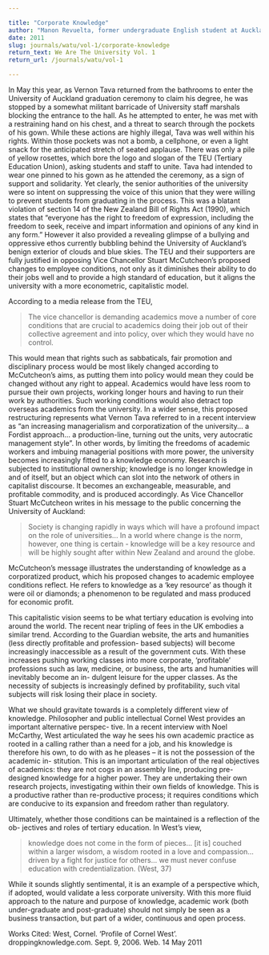 ```yaml
---

title: "Corporate Knowledge"
author: "Manon Revuelta, former undergraduate English student at Auckland University"
date: 2011
slug: journals/watu/vol-1/corporate-knowledge
return_text: We Are The University Vol. 1
return_url: /journals/watu/vol-1

---
```


In May this year, as Vernon Tava returned from the bathrooms to enter the University of Auckland graduation ceremony to claim his degree, he was stopped by a somewhat militant barricade of University staff marshals blocking the entrance to the hall. As he attempted to enter, he was met with a restraining hand on his chest, and a threat to search through the pockets of his gown. While these actions are highly illegal, Tava was well within his rights. Within those pockets was not a bomb, a cellphone, or even a light snack for the anticipated stretch of seated applause. There was only a pile of yellow rosettes, which bore the logo and slogan of the TEU (Tertiary Education Union), asking students and staff to unite. Tava had intended to wear one pinned to his gown as he attended the ceremony, as a sign of support and solidarity. Yet clearly, the senior authorities of the university were so intent on suppressing the voice of this union that they were willing to prevent students from graduating in the process. This was a blatant violation of section 14 of the New Zealand Bill of Rights Act (1990), which states that “everyone has the right to freedom of expression, including the freedom to seek, receive and impart information and opinions of any kind in any form.” However it also provided a revealing glimpse of a bullying and oppressive ethos currently bubbling behind the University of Auckland’s benign exterior of clouds and blue skies. The TEU and their supporters are fully justified in opposing Vice Chancellor Stuart McCutcheon’s proposed changes to employee conditions, not only as it diminishes their ability to do their jobs well and to provide a high standard of education, but it aligns the university with a more econometric, capitalistic model.

According to a media release from the TEU,

> The vice chancellor is demanding academics move a number of core conditions that are crucial to academics doing their job out of their collective agreement and into policy, over which they would have no control.

This would mean that rights such as sabbaticals, fair promotion and disciplinary process would be most likely changed according to McCutcheon’s aims, as putting them into policy would mean they could be changed without any right to appeal. Academics would have less room to pursue their own projects, working longer hours and having to run their work by authorities. Such working conditions would also detract top overseas academics from the university. In a wider sense, this proposed restructuring represents what Vernon Tava referred to in a recent interview as “an increasing managerialism and corporatization of the university... a Fordist approach... a production-line, turning out the units, very autocratic management style”. In other words, by limiting the freedoms of academic workers and imbuing managerial positions with more power, the university becomes increasingly fitted to a knowledge economy. Research is subjected to institutional ownership; knowledge is no longer knowledge in and of itself, but an object which can slot into the network of others in capitalist discourse. It becomes an exchangeable, measurable, and profitable commodity, and is produced accordingly. As Vice Chancellor Stuart McCutcheon writes in his message to the public concerning the University of Auckland:
    
> Society is changing rapidly in ways which will have a profound impact on the role of universities... In a world where change is the norm, however, one thing is certain - knowledge will be a key resource and will be highly sought after within New Zealand and around the globe.

McCutcheon’s message illustrates the understanding of knowledge as a corporatized product, which his proposed changes to academic employee conditions reflect. He refers to knowledge as a ‘key resource’ as though it were oil or diamonds; a phenomenon to be regulated and mass produced for economic profit.

This capitalistic vision seems to be what tertiary education is evolving into around the world. The recent near tripling of fees in the UK embodies a similar trend. According to the Guardian website, the arts and humanities (less directly profitable and profession- based subjects) will become increasingly inaccessible as a result of the government cuts. With these increases pushing working classes into more corporate, ‘profitable’ professions such as law, medicine, or business, the arts and humanities will inevitably become an in- dulgent leisure for the upper classes. As the necessity of subjects is increasingly defined by profitability, such vital subjects will risk losing their place in society.

What we should gravitate towards is a completely different view of knowledge. Philosopher and public intellectual Cornel West provides an important alternative perspec- tive. In a recent interview with Noel McCarthy, West articulated the way he sees his own academic practice as rooted in a calling rather than a need for a job, and his knowledge is therefore his own, to do with as he pleases – it is not the possession of the academic in- stitution. This is an important articulation of the real objectives of academics: they are not cogs in an assembly line, producing pre-designed knowledge for a higher power. They are undertaking their own research projects, investigating within their own fields of knowledge. This is a productive rather than re-productive process; it requires conditions which are conducive to its expansion and freedom rather than regulatory.

Ultimately, whether those conditions can be maintained is a reflection of the ob- jectives and roles of tertiary education. In West’s view,

> knowledge does not come in the form of pieces... [it is] couched within a larger wisdom, a wisdom rooted in a love and compassion... driven by a fight for justice for others... we must never confuse education with credentialization. (West, 37)

While it sounds slightly sentimental, it is an example of a perspective which, if adopted, would validate a less corporate university. With this more fluid approach to the nature and purpose of knowledge, academic work (both under-graduate and post-graduate) should not simply be seen as a business transaction, but part of a wider, continuous and open process.

Works Cited:
West, Cornel. ‘Profile of Cornel West’. droppingknowledge.com. Sept. 9, 2006. Web. 14 May 2011